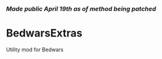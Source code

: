 ### ***Made public April 19th as of method being patched***

# BedwarsExtras
Utility mod for Bedwars
